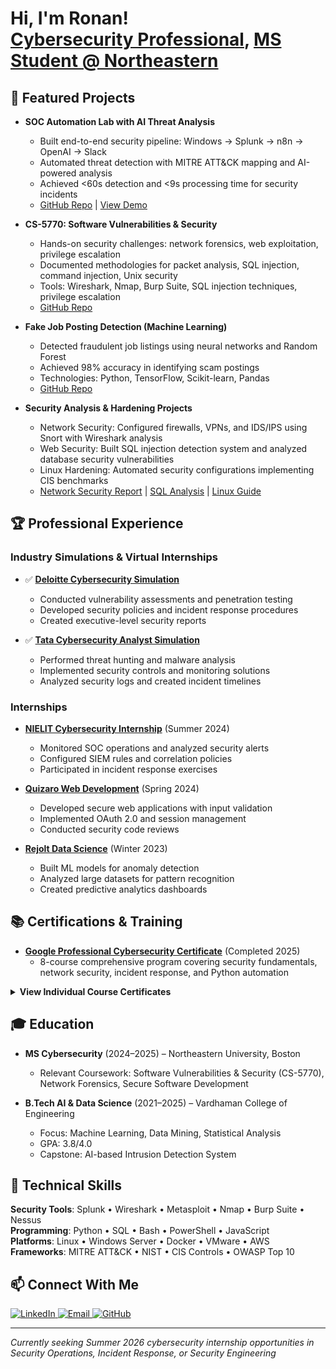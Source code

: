 <h1>Hi, I'm Ronan! <br/>
  <a href="https://github.com/ronanlucky">Cybersecurity Professional</a>, 
  <a href="https://www.linkedin.com/in/ronan-kongala-99068a240/">MS Student @ Northeastern</a>
</h1>

<h2>🚀 Featured Projects</h2>

- <b>SOC Automation Lab with AI Threat Analysis</b>
  - Built end-to-end security pipeline: Windows → Splunk → n8n → OpenAI → Slack
  - Automated threat detection with MITRE ATT&CK mapping and AI-powered analysis
  - Achieved <60s detection and <9s processing time for security incidents
  - [GitHub Repo](https://github.com/ronanlucky/SOC-Automation-Lab) | [View Demo](https://github.com/ronanlucky/SOC-Automation-Lab#implementation-flow-event-journey)

- <b>CS-5770: Software Vulnerabilities & Security</b>
  - Hands-on security challenges: network forensics, web exploitation, privilege escalation
  - Documented methodologies for packet analysis, SQL injection, command injection, Unix security
  - Tools: Wireshark, Nmap, Burp Suite, SQL injection techniques, privilege escalation
  - [GitHub Repo](https://github.com/ronanlucky/CS-5770-Software-Vulnerabilities-Security)

- <b>Fake Job Posting Detection (Machine Learning)</b>  
  - Detected fraudulent job listings using neural networks and Random Forest
  - Achieved 98% accuracy in identifying scam postings
  - Technologies: Python, TensorFlow, Scikit-learn, Pandas
  - [GitHub Repo](https://github.com/ronanlucky/Fake-Job-Posting-Detection)

- <b>Security Analysis & Hardening Projects</b>
  - Network Security: Configured firewalls, VPNs, and IDS/IPS using Snort with Wireshark analysis
  - Web Security: Built SQL injection detection system and analyzed database security vulnerabilities
  - Linux Hardening: Automated security configurations implementing CIS benchmarks
  - [Network Security Report](./Cybersecurity-incident-report-network-traffic-analysis.pdf) | [SQL Analysis](./Apply%20filters%20to%20SQL%20queries.pdf) | [Linux Guide](./Reference%20Guide%20Linux.pdf)

<h2>🏆 Professional Experience</h2>

<h3>Industry Simulations & Virtual Internships</h3>

- ✅ **[Deloitte Cybersecurity Simulation](https://forage-uploads-prod.s3.amazonaws.com/completion-certificates/9PBTqmSxAf6zZTseP/E9pA6qsdbeyEkp3ti_9PBTqmSxAf6zZTseP_4yHEByFJwhmmE2ekD_1752751473837_completion_certificate.pdf)**
  - Conducted vulnerability assessments and penetration testing
  - Developed security policies and incident response procedures
  - Created executive-level security reports

- ✅ **[Tata Cybersecurity Analyst Simulation](https://forage-uploads-prod.s3.amazonaws.com/completion-certificates/ifobHAoMjQs9s6bKS/gmf3ypEXBj2wvfQWC_ifobHAoMjQs9s6bKS_4yHEByFJwhmmE2ekD_1752754071792_completion_certificate.pdf)**
  - Performed threat hunting and malware analysis
  - Implemented security controls and monitoring solutions
  - Analyzed security logs and created incident timelines

<h3>Internships</h3>

- **[NIELIT Cybersecurity Internship](./Cyber%20security%20NIELIT%20internship.pdf)** (Summer 2024)
  - Monitored SOC operations and analyzed security alerts
  - Configured SIEM rules and correlation policies
  - Participated in incident response exercises

- **[Quizaro Web Development](./Quizaro%20web%20development%20internship.pdf)** (Spring 2024)
  - Developed secure web applications with input validation
  - Implemented OAuth 2.0 and session management
  - Conducted security code reviews

- **[Rejolt Data Science](./Rejolt%20data%20science%20internship.pdf)** (Winter 2023)
  - Built ML models for anomaly detection
  - Analyzed large datasets for pattern recognition
  - Created predictive analytics dashboards

<h2>📚 Certifications & Training</h2>

- **[Google Professional Cybersecurity Certificate](https://www.coursera.org/account/accomplishments/professional-cert/NJ06LAXOT3R4)** (Completed 2025)
  - 8-course comprehensive program covering security fundamentals, network security, incident response, and Python automation

<details>
<summary><b>View Individual Course Certificates</b></summary>
<br>

- **Foundations of Cybersecurity**: [Certificate](https://coursera.org/verify/FNTNZKCDRVMY)
  - CIA triad, security frameworks, threat modeling
- **Risk Management**: [Certificate](https://coursera.org/verify/DT6S1IY4EMF6)
  - Risk assessments, security controls, compliance
- **Network Security**: [Certificate](https://coursera.org/verify/DKAND3ULAGT0)
  - TCP/IP, subnetting, firewall configuration, VPNs
- **Linux & SQL Security**: [Certificate](https://coursera.org/verify/8HYG23DYBTTO)
  - System hardening, database security, log analysis

**Quick References**:
- [Linux Commands Guide](./Reference%20Guide%20Linux.pdf)
- [SQL Security Reference](./Reference%20Guide%20SQL.pdf)
- [Cybersecurity Glossary](./Google-Cybersecurity-Certificate-glossary.pdf)
</details>

<h2>🎓 Education</h2>

- **MS Cybersecurity** (2024–2025) – Northeastern University, Boston
  - Relevant Coursework: Software Vulnerabilities & Security (CS-5770), Network Forensics, Secure Software Development

- **B.Tech AI & Data Science** (2021–2025) – Vardhaman College of Engineering
  - Focus: Machine Learning, Data Mining, Statistical Analysis
  - GPA: 3.8/4.0
  - Capstone: AI-based Intrusion Detection System

<h2>💼 Technical Skills</h2>

**Security Tools**: Splunk • Wireshark • Metasploit • Nmap • Burp Suite • Nessus  
**Programming**: Python • SQL • Bash • PowerShell • JavaScript  
**Platforms**: Linux • Windows Server • Docker • VMware • AWS  
**Frameworks**: MITRE ATT&CK • NIST • CIS Controls • OWASP Top 10  

<h2>📫 Connect With Me</h2>
<p>
  <a href="https://www.linkedin.com/in/ronan-kongala-99068a240/">
    <img src="https://img.shields.io/badge/LinkedIn-0077B5?style=for-the-badge&logo=linkedin&logoColor=white" alt="LinkedIn"/>
  </a>
  <a href="mailto:ronanlucky@gmail.com">
    <img src="https://img.shields.io/badge/Email-D14836?style=for-the-badge&logo=gmail&logoColor=white" alt="Email"/>
  </a>
  <a href="https://github.com/ronanlucky">
    <img src="https://img.shields.io/badge/GitHub-100000?style=for-the-badge&logo=github&logoColor=white" alt="GitHub"/>
  </a>
</p>

---
*Currently seeking Summer 2026 cybersecurity internship opportunities in Security Operations, Incident Response, or Security Engineering*

